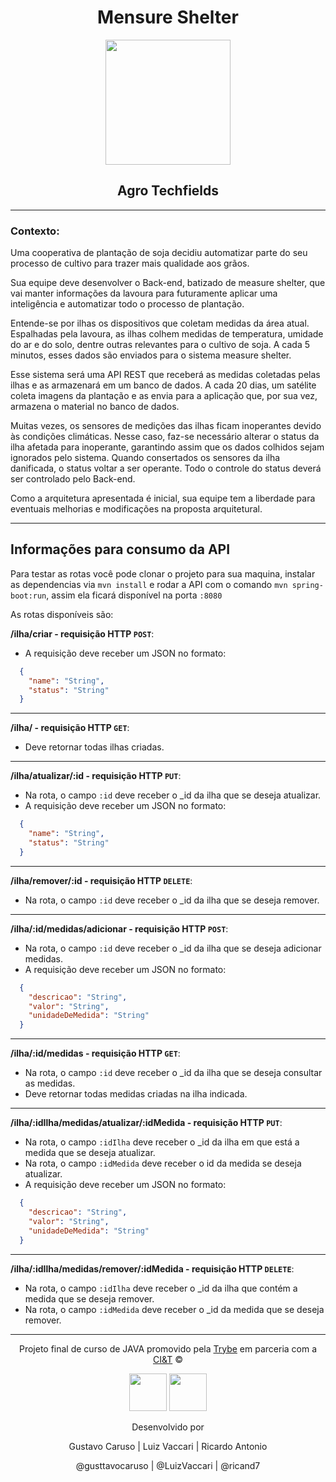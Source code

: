 <div align="center">

# Mensure Shelter

<img src="https://agropos.com.br/wp-content/uploads/2021/04/Sensores-de-Umidade.jpg" width="200px">

## Agro Techfields

</div>

---

### Contexto:
Uma cooperativa de plantação de soja decidiu automatizar parte do seu processo de cultivo para trazer mais qualidade aos grãos.

Sua equipe deve desenvolver o Back-end, batizado de measure shelter, que vai manter informações da lavoura para futuramente aplicar uma inteligência e automatizar todo o processo de plantação.

Entende-se por ilhas os dispositivos que coletam medidas da área atual. Espalhadas pela lavoura, as ilhas colhem medidas de temperatura, umidade do ar e do solo, dentre outras relevantes para o cultivo de soja. A cada 5 minutos, esses dados são enviados para o sistema measure shelter.

Esse sistema será uma API REST que receberá as medidas coletadas pelas ilhas e as armazenará em um banco de dados. A cada 20 dias, um satélite coleta imagens da plantação e as envia para a aplicação que, por sua vez, armazena o material no banco de dados.

Muitas vezes, os sensores de medições das ilhas ficam inoperantes devido às condições climáticas. Nesse caso, faz-se necessário alterar o status da ilha afetada para inoperante, garantindo assim que os dados colhidos sejam ignorados pelo sistema. Quando consertados os sensores da ilha danificada, o status voltar a ser operante. Todo o controle do status deverá ser controlado pelo Back-end.

Como a arquitetura apresentada é inicial, sua equipe tem a liberdade para eventuais melhorias e modificações na proposta arquitetural.

---

## Informações para consumo da API

Para testar as rotas você pode clonar o projeto para sua maquina, instalar as dependencias via `mvn install` e rodar a API com o comando `mvn spring-boot:run`, assim ela ficará disponível na porta `:8080`

As rotas disponíveis são:

**/ilha/criar - requisição HTTP `POST`**:
  - A requisição deve receber um JSON no formato:

```json
  {
    "name": "String",
    "status": "String"
  }
```
---

**/ilha/ - requisição HTTP `GET`**:
  - Deve retornar todas ilhas criadas.
---

**/ilha/atualizar/:id - requisição HTTP `PUT`**:
  - Na rota, o campo `:id` deve receber o _id da ilha que se deseja atualizar.
  - A requisição deve receber um JSON no formato:

```json
  {
    "name": "String",
    "status": "String"
  }
```
---

**/ilha/remover/:id - requisição HTTP `DELETE`**:
  - Na rota, o campo `:id` deve receber o _id da ilha que se deseja remover.
---

**/ilha/:id/medidas/adicionar - requisição HTTP `POST`**:
  - Na rota, o campo `:id` deve receber o _id da ilha que se deseja adicionar medidas.
  - A requisição deve receber um JSON no formato:

```json
  {
    "descricao": "String",
    "valor": "String",
    "unidadeDeMedida": "String"
  }
```
---

**/ilha/:id/medidas - requisição HTTP `GET`**:
  - Na rota, o campo `:id` deve receber o _id da ilha que se deseja consultar as medidas.
  - Deve retornar todas medidas criadas na ilha indicada.
---

**/ilha/:idIlha/medidas/atualizar/:idMedida - requisição HTTP `PUT`**:
  - Na rota, o campo `:idIlha` deve receber o _id da ilha em que está a medida que se deseja atualizar.
  - Na rota, o campo `:idMedida` deve receber o id da medida se deseja atualizar.
  - A requisição deve receber um JSON no formato:

```json
  {
    "descricao": "String",
    "valor": "String",
    "unidadeDeMedida": "String"
  }
```
---

**/ilha/:idIlha/medidas/remover/:idMedida - requisição HTTP `DELETE`**:
  - Na rota, o campo `:idIlha` deve receber o _id da ilha que contém a medida que se deseja remover.
  - Na rota, o campo `:idMedida` deve receber o _id da medida que se deseja remover.
---


<div align="center">

Projeto final de curso de JAVA promovido pela [Trybe](https://www.betrybe.com/) em parceria com a [CI&T](https://ciandt.com/br/pt-br/home) ©

<img src="https://avatars.githubusercontent.com/u/82593112?v=4" width="60px">
<img src="https://encrypted-tbn0.gstatic.com/images?q=tbn:ANd9GcTU59qxQX-52fU_TNMxS_MkbhlgUyTkYDkkAzpSTyREZvLn6yrmbFc0I7wUWIq9IF0K1oI&usqp=CAU" width="60px">

Desenvolvido por

Gustavo Caruso | Luiz Vaccari | Ricardo Antonio

@gusttavocaruso | @LuizVaccari | @ricand7

</div>